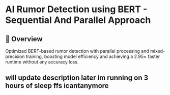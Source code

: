 # **AI Rumor Detection using BERT - Sequential And Parallel Approach**  

## 📌 Overview  
Optimized BERT-based rumor detection with parallel processing and mixed-precision training, boosting model efficiency and achieving a 2.95× faster runtime without any accuracy loss.

## will update description later im running on 3 hours of sleep ffs icantanymore 